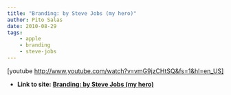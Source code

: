 ```yaml
---
title: "Branding: by Steve Jobs (my hero)"
author: Pito Salas
date: 2010-08-29
tags:
    - apple
    - branding
    - steve-jobs
---
```




[youtube http://www.youtube.com/watch?v=vmG9jzCHtSQ&fs=1&hl=en_US]


* **Link to site:** **[Branding: by Steve Jobs (my hero)](None)**
